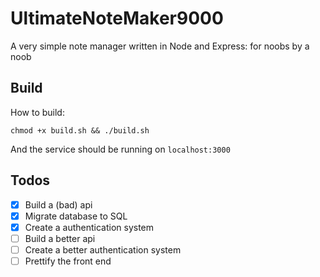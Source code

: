 # UltimateNoteMaker9000

A very simple note manager written in Node and Express: for noobs by a noob

## Build
How to build:
```
chmod +x build.sh && ./build.sh
```
And the service should be running on `localhost:3000`

## Todos
- [x] Build a (bad) api
- [x] Migrate database to SQL
- [x] Create a authentication system
- [ ] Build a better api
- [ ] Create a better authentication system
- [ ] Prettify the front end
